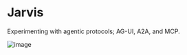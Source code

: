 # Jarvis

Experimenting with agentic protocols; AG-UI, A2A, and MCP.

![image](https://github.com/user-attachments/assets/fcfb1980-c47d-4638-81f6-13298c5a55b2)
